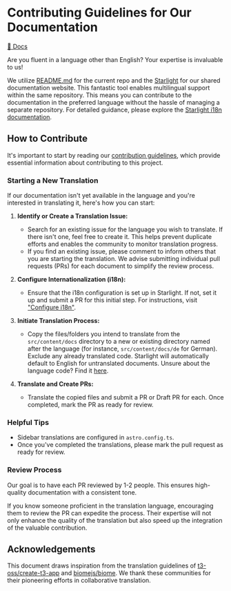 # Contributing Guidelines for Our Documentation

<!--
For those who are viewing the current markdown file using:
 – VSCode: Press F1 or Cmd/Ctrl+Shift+P and enter ">Markdown: Open Preview". Please install the "markdownlint" and "Markdown All in One" extensions.
 – GitHub: Does this .md file appear different from what you are used to seeing on GitHub? Ensure the URL does not end with "?plain=1".
-->

[📖 Docs](https://reliverse.org)

Are you fluent in a language other than English? Your expertise is invaluable to us!

We utilize [README.md](../README.md) for the current repo and the [Starlight](https://starlight.astro.build) for our shared documentation website. This fantastic tool enables multilingual support within the same repository. This means you can contribute to the documentation in the preferred language without the hassle of managing a separate repository. For detailed guidance, please explore the [Starlight i18n documentation](https://starlight.astro.build/guides/i18n/).

## How to Contribute

It's important to start by reading our [contribution guidelines](./CONTRIBUTING.md), which provide essential information about contributing to this project.

### Starting a New Translation

If our documentation isn't yet available in the language and you're interested in translating it, here's how you can start:

1. **Identify or Create a Translation Issue:**

   - Search for an existing issue for the language you wish to translate. If there isn't one, feel free to create it. This helps prevent duplicate efforts and enables the community to monitor translation progress.
   - If you find an existing issue, please comment to inform others that you are starting the translation. We advise submitting individual pull requests (PRs) for each document to simplify the review process.

2. **Configure Internationalization (i18n):**

   - Ensure that the i18n configuration is set up in Starlight. If not, set it up and submit a PR for this initial step. For instructions, visit ["Configure i18n"](https://starlight.astro.build/guides/i18n/#configure-i18n).

3. **Initiate Translation Process:**

   - Copy the files/folders you intend to translate from the `src/content/docs` directory to a new or existing directory named after the language (for instance, `src/content/docs/de` for German). Exclude any already translated code. Starlight will automatically default to English for untranslated documents. Unsure about the language code? Find it [here](https://en.wikipedia.org/wiki/List_of_ISO_639-1_codes).

4. **Translate and Create PRs:**
   - Translate the copied files and submit a PR or Draft PR for each. Once completed, mark the PR as ready for review.

### Helpful Tips

- Sidebar translations are configured in `astro.config.ts`.
- Once you've completed the translations, please mark the pull request as ready for review.

### Review Process

Our goal is to have each PR reviewed by 1-2 people. This ensures high-quality documentation with a consistent tone.

If you know someone proficient in the translation language, encouraging them to review the PR can expedite the process. Their expertise will not only enhance the quality of the translation but also speed up the integration of the valuable contribution.

## Acknowledgements

This document draws inspiration from the translation guidelines of [t3-oss/create-t3-app](https://github.com/t3-oss/create-t3-app/blob/main/www/TRANSLATIONS.md) and [biomejs/biome](https://github.com/biomejs/biome/blob/main/website/TRANSLATIONS.md). We thank these communities for their pioneering efforts in collaborative translation.
